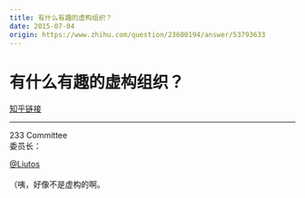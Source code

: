 ```yaml
---
title: 有什么有趣的虚构组织？
date: 2015-07-04
origin: https://www.zhihu.com/question/23600194/answer/53793633
---
```

# 有什么有趣的虚构组织？

[知乎链接](https://www.zhihu.com/question/23600194/answer/53793633)

---------

<span class="RichText ztext CopyrightRichText-richText" itemprop="text">233 Committee<br>委员长：<span><span class="UserLink"><div class="Popover"><div id="Popover9-toggle" aria-haspopup="true" aria-expanded="false" aria-owns="Popover9-content"><a class="UserLink-link" data-za-detail-view-element_name="User" target="_blank" href="//www.zhihu.com/people/5aa48748c1a0fdcd522c18d34b09f113">@Liutos</a></div></div></span></span><br>（咦，好像不是虚构的啊。</span>